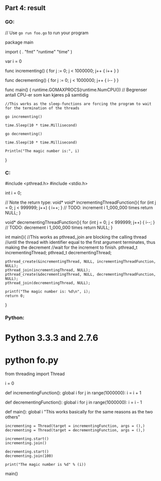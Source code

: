 Part 4: result
--------------------

### GO: 
// Use `go run foo.go` to run your program

package main

import (
	. "fmt"
	"runtime"
	"time"
)

var i = 0

func incrementing() {
	for j := 0; j < 1000000; j++ {
		i++
	}
}

func decrementing() {
	for j := 0; j < 1000000; j++ {
		i--
	}
}

func main() {
	runtime.GOMAXPROCS(runtime.NumCPU()) // Begrenser antall CPU-er som kan kjøres på samtidig

	//This works as the sleep-functions are forcing the program to wait for the termination of the threads

	go incrementing()

	time.Sleep(10 * time.Millisecond)

	go decrementing()

	time.Sleep(10 * time.Millisecond)

	Println("The magic number is:", i)
}

### C: 
#include <pthread.h>
#include <stdio.h>

int i = 0;

// Note the return type: void*
void* incrementingThreadFunction(){
    for (int j = 0; j < 999999; j++) {
        i++; 
    }
    // TODO: increment i 1_000_000 times
    return NULL;
}

void* decrementingThreadFunction(){
    for (int j = 0; j < 999999; j++) {
        i--; 
    }
    // TODO: decrement i 1_000_000 times
    return NULL;
}


int main(){
    //This works as pthread_join are blocking the calling thread 
    //until the thread with identifier equal to the first argument terminates, thus making the decrement
    //wait for the increment to finish.
    pthread_t incrementingThread; 
    pthread_t decrementingThread; 

    pthread_create(&incrementingThread, NULL, incrementingThreadFunction, NULL);
    pthread_join(incrementingThread, NULL);
    pthread_create(&decrementingThread, NULL, decrementingThreadFunction, NULL);
    pthread_join(decrementingThread, NULL);
    
    printf("The magic number is: %d\n", i);
    return 0;
}

### Python: 
# Python 3.3.3 and 2.7.6
# python fo.py

from threading import Thread

i = 0

def incrementingFunction():
    global i
    for j in range(1000000):
        i = i + 1

def decrementingFunction():
    global i
    for j in range(1000000):
        i = i - 1

def main():
    global i
    "This works basically for the same reasons as the two others"

    incrementing = Thread(target = incrementingFunction, args = (),)
    decrementing = Thread(target = decrementingFunction, args = (),)
    
    incrementing.start()
    incrementing.join()

    decrementing.start()
    decrementing.join(100)    
    
    print("The magic number is %d" % (i))


main()


